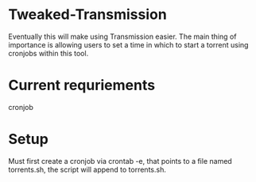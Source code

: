 # Tweaked-Transmission

Eventually this will make using Transmission easier. The main thing of importance is allowing users to set a time in which to start a torrent using cronjobs within this tool.


# Current requriements
cronjob

# Setup
Must first create a cronjob via crontab -e, that points to a file named torrents.sh, the script will append to torrents.sh.

